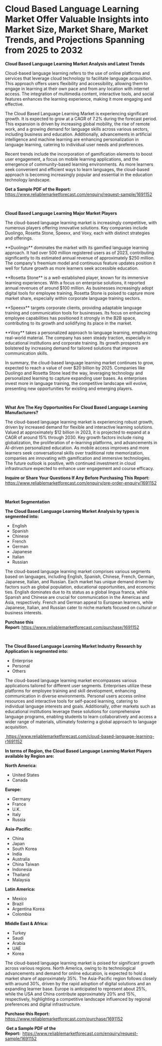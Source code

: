 <p><h1>Cloud Based Language Learning Market Offer Valuable Insights into Market Size, Market Share, Market Trends, and Projections Spanning from 2025 to 2032</h1></p><p><strong>Cloud Based Language Learning Market Analysis and Latest Trends</strong></p>
<p><p>Cloud-based language learning refers to the use of online platforms and services that leverage cloud technology to facilitate language acquisition. This approach offers users flexibility and accessibility, allowing them to engage in learning at their own pace and from any location with internet access. The integration of multimedia content, interactive tools, and social features enhances the learning experience, making it more engaging and effective.</p><p>The Cloud Based Language Learning Market is experiencing significant growth. It is expected to grow at a CAGR of 7.2% during the forecast period. This expansion is driven by increasing global mobility, the rise of remote work, and a growing demand for language skills across various sectors, including business and education. Additionally, advancements in artificial intelligence and machine learning are enhancing personalization in language learning, catering to individual user needs and preferences.</p><p>Recent trends include the incorporation of gamification elements to boost user engagement, a focus on mobile learning applications, and the emergence of community-based learning environments. As more learners seek convenient and efficient ways to learn languages, the cloud-based approach is becoming increasingly popular and essential in the education technology landscape.</p></p>
<p><strong>Get a Sample PDF of the Report:&nbsp;</strong> <a href="https://www.reliablemarketforecast.com/enquiry/request-sample/1691152?utm_campaign=3507&utm_medium=2&utm_source=Github&utm_content=ia&utm_term=19042025&utm_id=cloud-based-language-learning">https://www.reliablemarketforecast.com/enquiry/request-sample/1691152</a></p>
<p>&nbsp;</p>
<p><strong>Cloud Based Language Learning Major Market Players</strong></p>
<p><p>The cloud-based language learning market is increasingly competitive, with numerous players offering innovative solutions. Key companies include Duolingo, Rosetta Stone, Speexx, and Voxy, each with distinct strategies and offerings.</p><p>**Duolingo** dominates the market with its gamified language learning approach. It had over 500 million registered users as of 2023, contributing significantly to its estimated annual revenue of approximately $250 million. The company's freemium model and continuous feature updates position it well for future growth as more learners seek accessible education.</p><p>**Rosetta Stone** is a well-established player, known for its immersive learning experiences. With a focus on enterprise solutions, it reported annual revenues of around $100 million. As businesses increasingly adopt digital tools for employee training, Rosetta Stone is poised to capture more market share, especially within corporate language training sectors.</p><p>**Speexx** targets corporate clients, providing adaptable language training and communication tools for businesses. Its focus on enhancing employee capabilities has positioned it strongly in the B2B space, contributing to its growth and solidifying its place in the market.</p><p>**Voxy** takes a personalized approach to language learning, emphasizing real-world material. The company has seen steady traction, especially in educational institutions and corporate training. Its growth prospects are bolstered by increasing demand for tailored solutions that improve communication skills.</p><p>In summary, the cloud-based language learning market continues to grow, expected to reach a value of over $20 billion by 2025. Companies like Duolingo and Rosetta Stone lead the way, leveraging technology and personalized learning to capture expanding user bases. As enterprises invest more in language training, the competitive landscape will evolve, presenting new opportunities for existing and emerging players.</p></p>
<p>&nbsp;</p>
<p><strong>What Are The Key Opportunities For Cloud Based Language Learning Manufacturers?</strong></p>
<p><p>The cloud-based language learning market is experiencing robust growth, driven by increased demand for flexible and interactive learning solutions. Valued at approximately $12 billion in 2023, it is projected to expand at a CAGR of around 15% through 2030. Key growth factors include rising globalization, the proliferation of e-learning platforms, and advancements in AI-driven personalized education. As mobile access improves and more learners seek conversational skills over traditional rote memorization, companies are innovating with gamification and immersive technologies. The future outlook is positive, with continued investment in cloud infrastructure expected to enhance user engagement and course efficacy.</p></p>
<p><strong>Inquire or Share Your Questions If Any Before Purchasing This Report:</strong> <a href="https://www.reliablemarketforecast.com/enquiry/pre-order-enquiry/1691152?utm_campaign=3507&utm_medium=2&utm_source=Github&utm_content=ia&utm_term=19042025&utm_id=cloud-based-language-learning">https://www.reliablemarketforecast.com/enquiry/pre-order-enquiry/1691152</a></p>
<p>&nbsp;</p>
<p><strong>Market Segmentation</strong></p>
<p><strong>The Cloud Based Language Learning Market Analysis by types is segmented into:</strong></p>
<p><ul><li>English</li><li>Spanish</li><li>Chinese</li><li>French</li><li>German</li><li>Japanese</li><li>Italian</li><li>Russian</li></ul></p>
<p><p>The cloud-based language learning market comprises various segments based on languages, including English, Spanish, Chinese, French, German, Japanese, Italian, and Russian. Each market has unique demand driven by factors such as global population, educational opportunities, and economic ties. English dominates due to its status as a global lingua franca, while Spanish and Chinese are crucial for communication in the Americas and Asia, respectively. French and German appeal to European learners, while Japanese, Italian, and Russian cater to niche markets focused on cultural or business interests.</p></p>
<p><strong>Purchase this Report:&nbsp;</strong><a href="https://www.reliablemarketforecast.com/purchase/1691152?utm_campaign=3507&utm_medium=2&utm_source=Github&utm_content=ia&utm_term=19042025&utm_id=cloud-based-language-learning">https://www.reliablemarketforecast.com/purchase/1691152</a></p>
<p>&nbsp;</p>
<p><strong>The Cloud Based Language Learning Market Industry Research by Application is segmented into:</strong></p>
<p><ul><li>Enterprise</li><li>Personal</li><li>Others</li></ul></p>
<p><p>The cloud-based language learning market encompasses various applications tailored for different user segments. Enterprises utilize these platforms for employee training and skill development, enhancing communication in diverse environments. Personal users access online resources and interactive tools for self-paced learning, catering to individual language interests and goals. Additionally, other markets such as educational institutions leverage these solutions for comprehensive language programs, enabling students to learn collaboratively and access a wider range of materials, ultimately fostering a global approach to language acquisition.</p></p>
<p><a href="https://www.reliablemarketforecast.com/cloud-based-language-learning-r1691152?utm_campaign=3507&utm_medium=2&utm_source=Github&utm_content=ia&utm_term=19042025&utm_id=cloud-based-language-learning">&nbsp;https://www.reliablemarketforecast.com/cloud-based-language-learning-r1691152</a></p>
<p><strong>In terms of Region, the Cloud Based Language Learning Market Players available by Region are:</strong></p>
<p>
    <p> <strong> North America: </strong>
        <ul>
            <li>United States</li>
            <li>Canada</li>
        </ul>
        </p> 
    <p> <strong> Europe: </strong>
        <ul>
            <li>Germany</li>
            <li>France</li>
            <li>U.K.</li>
            <li>Italy</li>
            <li>Russia</li>
        </ul>
        </p> 
    <p> <strong> Asia-Pacific: </strong>
        <ul>
            <li>China</li>
            <li>Japan</li>
            <li>South Korea</li>
            <li>India</li>
            <li>Australia</li>
            <li>China Taiwan</li>
            <li>Indonesia</li>
            <li>Thailand</li>
            <li>Malaysia</li>
        </ul>
        </p> 
    <p> <strong> Latin America: </strong>
        <ul>
            <li>Mexico</li>
            <li>Brazil</li>
            <li>Argentina Korea</li>
            <li>Colombia</li>
        </ul>
        </p> 
    <p> <strong> Middle East & Africa: </strong>
        <ul>
            <li>Turkey</li>
            <li>Saudi</li>
            <li>Arabia</li>
            <li>UAE</li>
            <li>Korea</li>
        </ul>
    </p>
    </p>
<p><p>The cloud-based language learning market is poised for significant growth across various regions. North America, owing to its technological advancements and demand for online education, is expected to hold a market share of approximately 35%. The Asia-Pacific region follows closely with around 30%, driven by the rapid adoption of digital solutions and an expanding learner base. Europe is anticipated to represent about 25%, while the USA and China contribute approximately 20% and 15%, respectively, highlighting a competitive landscape influenced by regional preferences and digital infrastructure.</p></p>
<p><strong>Purchase this Report: </strong><a href="https://www.reliablemarketforecast.com/purchase/1691152?utm_campaign=3507&utm_medium=2&utm_source=Github&utm_content=ia&utm_term=19042025&utm_id=cloud-based-language-learning">https://www.reliablemarketforecast.com/purchase/1691152</a></p>
<p>&nbsp;<strong>Get a Sample PDF of the Report:&nbsp;&nbsp;</strong><a href="https://www.reliablemarketforecast.com/enquiry/request-sample/1691152?utm_campaign=3507&utm_medium=2&utm_source=Github&utm_content=ia&utm_term=19042025&utm_id=cloud-based-language-learning">https://www.reliablemarketforecast.com/enquiry/request-sample/1691152</a></p>
<p><strong></strong></p>
<p><p></p><p></p><p></p></p>